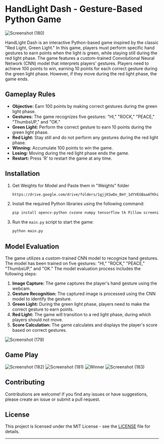 # HandLight Dash - Gesture-Based Python Game

![Screenshot (180)](https://github.com/maskboyAvi/HandLight-Dash/assets/123640350/b824ecd8-e645-49c9-b97a-2a9a28a36118)

HandLight Dash is an interactive Python-based game inspired by the classic "Red Light, Green Light." In this game, players must perform specific hand gestures to earn points when the light is green, while staying still during the red light phase. The game features a custom-trained Convolutional Neural Network (CNN) model that interprets players' gestures. Players need to achieve 100 points to win, earning 10 points for each correct gesture during the green light phase. However, if they move during the red light phase, the game ends.

## Gameplay Rules

- **Objective:** Earn 100 points by making correct gestures during the green light phase.
- **Gestures:** The game recognizes five gestures: "HI," "ROCK," "PEACE," "ThumbsUP," and "OK."
- **Green Light:** Perform the correct gesture to earn 10 points during the green light phase.
- **Red Light:** Stay still and do not perform any gestures during the red light phase.
- **Winning:** Accumulate 100 points to win the game.
- **Losing:** Moving during the red light phase ends the game.
- **Restart:** Press 'R' to restart the game at any time.

## Installation

1. Get Weights for Model and Paste them in "Weights" folder 
   ```bash
   https://drive.google.com/drive/folders/1gjjKSwOo_BmY_1dYVEGBaaATKhi9n-vM
   ```
   
2. Install the required Python libraries using the following command:

   ```bash
   pip install opencv-python cvzone numpy tensorflow tk Pillow screeninfo
   ```

3. Run the `main.py` script to start the game:

   ```bash
   python main.py
   ```

## Model Evaluation

The game utilizes a custom-trained CNN model to recognize hand gestures. The model has been trained on five gestures: "HI," "ROCK," "PEACE," "ThumbsUP," and "OK." The model evaluation process includes the following steps:

1. **Image Capture:** The game captures the player's hand gesture using the webcam.
2. **Gesture Recognition:** The captured image is processed using the CNN model to identify the gesture.
3. **Green Light:** During the green light phase, players need to make the correct gesture to earn points.
4. **Red Light:** The game will transition to a red light phase, during which players should not move.
5. **Score Calculation:** The game calculates and displays the player's score based on correct gestures.

![Screenshot (179)](https://github.com/maskboyAvi/HandLight-Dash/assets/123640350/63a945d8-3670-463e-b44d-c93a9515c7a6)

## Game Play

![Screenshot (182)](https://github.com/maskboyAvi/HandLight-Dash/assets/123640350/6d7718e0-c30b-4301-98a8-d1aa8bc88ab4)
![Screenshot (181)](https://github.com/maskboyAvi/HandLight-Dash/assets/123640350/917fdcbb-3c5d-40e8-97d1-392be340d84f)
![Winner](https://github.com/maskboyAvi/HandLight-Dash/assets/123640350/82beef26-b838-4dce-b1f6-fbb87c91cbd8)
![Screenshot (183)](https://github.com/maskboyAvi/HandLight-Dash/assets/123640350/ab0e6f3b-53c6-4832-811d-17aebae28d3e)

## Contributing
Contributions are welcome! If you find any issues or have suggestions, please create an issue or submit a pull request.

## License

This project is licensed under the MIT License - see the [LICENSE](LICENSE) file for details.

---
